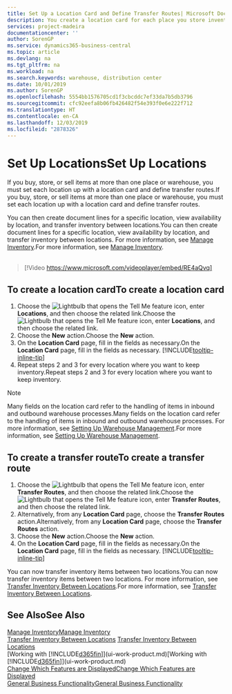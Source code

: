 ```yaml
---
title: Set Up a Location Card and Define Transfer Routes| Microsoft Docs
description: You create a location card for each place you store inventory items, for example, a warehouse or distribution centre, and set up routes to transfer items between locations.
services: project-madeira
documentationcenter: ''
author: SorenGP
ms.service: dynamics365-business-central
ms.topic: article
ms.devlang: na
ms.tgt_pltfrm: na
ms.workload: na
ms.search.keywords: warehouse, distribution center
ms.date: 10/01/2019
ms.author: SorenGP
ms.openlocfilehash: 5554bb1576705cd1f3cbcddc7ef33da7b5db3796
ms.sourcegitcommit: cfc92eefa8b06fb426482f54e393f0e6e222f712
ms.translationtype: HT
ms.contentlocale: en-CA
ms.lasthandoff: 12/03/2019
ms.locfileid: "2878326"
---
```

# <a name="set-up-locations"></a><span data-ttu-id="7ad0e-103">Set Up Locations</span><span class="sxs-lookup"><span data-stu-id="7ad0e-103">Set Up Locations</span></span>
<span data-ttu-id="7ad0e-104">If you buy, store, or sell items at more than one place or warehouse, you must set each location up with a location card and define transfer routes.</span><span class="sxs-lookup"><span data-stu-id="7ad0e-104">If you buy, store, or sell items at more than one place or warehouse, you must set each location up with a location card and define transfer routes.</span></span>

<span data-ttu-id="7ad0e-105">You can then create document lines for a specific location, view availability by location, and transfer inventory between locations.</span><span class="sxs-lookup"><span data-stu-id="7ad0e-105">You can then create document lines for a specific location, view availability by location, and transfer inventory between locations.</span></span> <span data-ttu-id="7ad0e-106">For more information, see [Manage Inventory](inventory-manage-inventory.md).</span><span class="sxs-lookup"><span data-stu-id="7ad0e-106">For more information, see [Manage Inventory](inventory-manage-inventory.md).</span></span>
<br><br>  
  
> [!Video https://www.microsoft.com/videoplayer/embed/RE4aQvq]

## <a name="to-create-a-location-card"></a><span data-ttu-id="7ad0e-107">To create a location card</span><span class="sxs-lookup"><span data-stu-id="7ad0e-107">To create a location card</span></span>
1. <span data-ttu-id="7ad0e-108">Choose the ![Lightbulb that opens the Tell Me feature](media/ui-search/search_small.png "Tell me what you want to do") icon, enter **Locations**, and then choose the related link.</span><span class="sxs-lookup"><span data-stu-id="7ad0e-108">Choose the ![Lightbulb that opens the Tell Me feature](media/ui-search/search_small.png "Tell me what you want to do") icon, enter **Locations**, and then choose the related link.</span></span>
2. <span data-ttu-id="7ad0e-109">Choose the **New** action.</span><span class="sxs-lookup"><span data-stu-id="7ad0e-109">Choose the **New** action.</span></span>
3. <span data-ttu-id="7ad0e-110">On the **Location Card** page, fill in the fields as necessary.</span><span class="sxs-lookup"><span data-stu-id="7ad0e-110">On the **Location Card** page, fill in the fields as necessary.</span></span> [!INCLUDE[tooltip-inline-tip](includes/tooltip-inline-tip_md.md)]
4. <span data-ttu-id="7ad0e-111">Repeat steps 2 and 3 for every location where you want to keep inventory.</span><span class="sxs-lookup"><span data-stu-id="7ad0e-111">Repeat steps 2 and 3 for every location where you want to keep inventory.</span></span>

> [!NOTE]  
> <span data-ttu-id="7ad0e-112">Many fields on the location card refer to the handling of items in inbound and outbound warehouse processes.</span><span class="sxs-lookup"><span data-stu-id="7ad0e-112">Many fields on the location card refer to the handling of items in inbound and outbound warehouse processes.</span></span> <span data-ttu-id="7ad0e-113">For more information, see [Setting Up Warehouse Management](warehouse-setup-warehouse.md).</span><span class="sxs-lookup"><span data-stu-id="7ad0e-113">For more information, see [Setting Up Warehouse Management](warehouse-setup-warehouse.md).</span></span>

## <a name="to-create-a-transfer-route"></a><span data-ttu-id="7ad0e-114">To create a transfer route</span><span class="sxs-lookup"><span data-stu-id="7ad0e-114">To create a transfer route</span></span>
1. <span data-ttu-id="7ad0e-115">Choose the ![Lightbulb that opens the Tell Me feature](media/ui-search/search_small.png "Tell me what you want to do") icon, enter **Transfer Routes**, and then choose the related link.</span><span class="sxs-lookup"><span data-stu-id="7ad0e-115">Choose the ![Lightbulb that opens the Tell Me feature](media/ui-search/search_small.png "Tell me what you want to do") icon, enter **Transfer Routes**, and then choose the related link.</span></span>
2. <span data-ttu-id="7ad0e-116">Alternatively, from any **Location Card** page, choose the **Transfer Routes** action.</span><span class="sxs-lookup"><span data-stu-id="7ad0e-116">Alternatively, from any **Location Card** page, choose the **Transfer Routes** action.</span></span>
3. <span data-ttu-id="7ad0e-117">Choose the **New** action.</span><span class="sxs-lookup"><span data-stu-id="7ad0e-117">Choose the **New** action.</span></span>
4. <span data-ttu-id="7ad0e-118">On the **Location Card** page, fill in the fields as necessary.</span><span class="sxs-lookup"><span data-stu-id="7ad0e-118">On the **Location Card** page, fill in the fields as necessary.</span></span> [!INCLUDE[tooltip-inline-tip](includes/tooltip-inline-tip_md.md)]

<span data-ttu-id="7ad0e-119">You can now transfer inventory items between two locations.</span><span class="sxs-lookup"><span data-stu-id="7ad0e-119">You can now transfer inventory items between two locations.</span></span> <span data-ttu-id="7ad0e-120">For more information, see [Transfer Inventory Between Locations](inventory-how-transfer-between-locations.md).</span><span class="sxs-lookup"><span data-stu-id="7ad0e-120">For more information, see [Transfer Inventory Between Locations](inventory-how-transfer-between-locations.md).</span></span>    

## <a name="see-also"></a><span data-ttu-id="7ad0e-121">See Also</span><span class="sxs-lookup"><span data-stu-id="7ad0e-121">See Also</span></span>
[<span data-ttu-id="7ad0e-122">Manage Inventory</span><span class="sxs-lookup"><span data-stu-id="7ad0e-122">Manage Inventory</span></span>](inventory-manage-inventory.md)  
<span data-ttu-id="7ad0e-123">[Transfer Inventory Between Locations](inventory-how-transfer-between-locations.md)  </span><span class="sxs-lookup"><span data-stu-id="7ad0e-123">[Transfer Inventory Between Locations](inventory-how-transfer-between-locations.md)  </span></span>  
<span data-ttu-id="7ad0e-124">[Working with [!INCLUDE[d365fin](includes/d365fin_md.md)]](ui-work-product.md)</span><span class="sxs-lookup"><span data-stu-id="7ad0e-124">[Working with [!INCLUDE[d365fin](includes/d365fin_md.md)]](ui-work-product.md)</span></span>  
[<span data-ttu-id="7ad0e-125">Change Which Features are Displayed</span><span class="sxs-lookup"><span data-stu-id="7ad0e-125">Change Which Features are Displayed</span></span>](ui-experiences.md)  
[<span data-ttu-id="7ad0e-126">General Business Functionality</span><span class="sxs-lookup"><span data-stu-id="7ad0e-126">General Business Functionality</span></span>](ui-across-business-areas.md)
